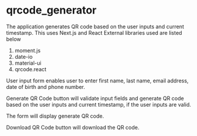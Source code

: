 # qrcode_generator
The application generates QR code based on the user inputs and current timestamp.
This uses Next.js and React
External libraries used are listed below 

 1. moment.js
 2. date-io
 3. material-ui
 4. qrcode.react

User input form enables user to enter first name, last name, email address, date of birth and phone number. 

Generate QR Code button will validate input fields and generate QR code based on the user inputs and current timestamp, if the user inputs are valid.

The form will display generate QR code.

Download QR Code button will download the QR code.
